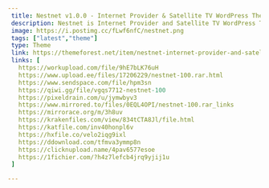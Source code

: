 ```yaml
---
 title: Nestnet v1.0.0 - Internet Provider & Satellite TV WordPress Theme
 description: Nestnet is Internet Provider and Satellite TV WordPress Theme created especially for Internet Service Provider, Satellite TV, Broadband, Online TV, Cable Television, IPTV, Telecom Company, Online Cinema. It can also be suitable for Voip, Mobile Operator, Internet and TV store, Digital TV, Online Movies,Cinema, Computer Networks and many others. It is fully responsive, retina ready and easy to customize. Nestnet has stunning styles and elements to help you make a professional website in no time. Get Nestnet now.
 image: https://i.postimg.cc/fLwf6nfC/nestnet.png
 tags: ["latest","theme"]
 type: Theme
 link: https://themeforest.net/item/nestnet-internet-provider-and-satellite-tv-wordpress-theme/47518141
 links: [
   https://workupload.com/file/9hE7bLK76uH
   https://www.upload.ee/files/17206229/nestnet-100.rar.html
   https://www.sendspace.com/file/hpm3sn
   https://qiwi.gg/file/vgqs7712-nestnet-100
   https://pixeldrain.com/u/jymwbyv3
   https://www.mirrored.to/files/0EQL4OPI/nestnet-100.rar_links
   https://mirrorace.org/m/3h8uv
   https://krakenfiles.com/view/834tCTA8Jl/file.html
   https://katfile.com/inv40honpl6v
   https://hxfile.co/velo2iqg9ixl
   https://ddownload.com/tfmva3ymmp8n
   https://clicknupload.name/4pav6577esoe
   https://1fichier.com/?h4z7lefcb4jrq9yjij1u
 ]

---
```

